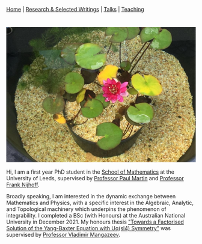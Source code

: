 [Home](https://benjimorris.github.io/)  |  [Research & Selected Writings](https://benjimorris.github.io/research.html)  |  [Talks](https://benjimorris.github.io/talks.html)  |  [Teaching](https://benjimorris.github.io/teaching.html)

#

![](pictures/Pic2.jpg)

Hi, I am a first year PhD student in the [School of Mathematics](https://eps.leeds.ac.uk/maths) at the University of Leeds, supervised by [Professor Paul Martin](http://www1.maths.leeds.ac.uk/~ppmartin/) and [Professor Frank Nijhoff](https://www1.maths.leeds.ac.uk/~frank/). 

Broadly speaking, I am interested in the dynamic exchange between Mathematics and Physics, with a specific interest in the Algebraic, Analytic, and Topological machinery which underpins the phenomenon of integrability. I completed a BSc (with Honours) at the Australian National University in December 2021. My honours thesis ["Towards a Factorised Solution of the Yang-Baxter Equation with Uq(sl4) Symmetry"](documents/thesis.pdf) was supervised by [Professor Vladimir Mangazeev](https://physics.anu.edu.au/contact/people/profile.php?ID=327).
